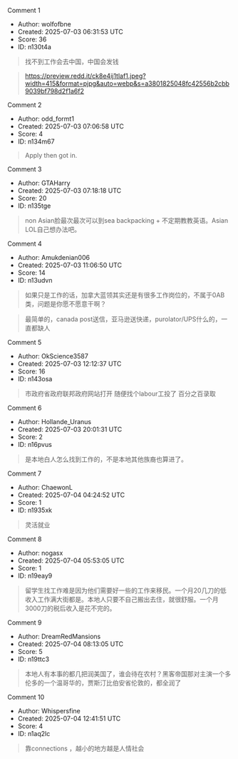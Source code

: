 Comment 1

- Author: wolfofbne
- Created: 2025-07-03 06:31:53 UTC
- Score: 36
- ID: n130t4a

> 找不到工作会去中国，中国会发钱

> https://preview.redd.it/ck8e4ij1tlaf1.jpeg?width=415&format=pjpg&auto=webp&s=a3801825048fc42556b2cbb9039bf798d2f1a6f2

Comment 2

- Author: odd_formt1
- Created: 2025-07-03 07:06:58 UTC
- Score: 4
- ID: n134m67

> Apply then got in.

Comment 3

- Author: GTAHarry
- Created: 2025-07-03 07:18:18 UTC
- Score: 20
- ID: n135tge

> non Asian脸最次最次可以到sea backpacking + 不定期教教英语。Asian LOL自己想办法吧。

Comment 4

- Author: Amukdenian006
- Created: 2025-07-03 11:06:50 UTC
- Score: 14
- ID: n13udvn

> 如果只是工作的话，加拿大蓝领其实还是有很多工作岗位的，不属于0AB类，问题是你愿不愿意干啊？

> 最简单的，canada post送信，亚马逊送快递，purolator/UPS什么的，一直都缺人

Comment 5

- Author: OkScience3587
- Created: 2025-07-03 12:12:37 UTC
- Score: 16
- ID: n143osa

> 市政府省政府联邦政府网站打开 随便找个labour工投了 百分之百录取

Comment 6

- Author: Hollande_Uranus
- Created: 2025-07-03 20:01:31 UTC
- Score: 2
- ID: n16pvus

> 是本地白人怎么找到工作的，不是本地其他族裔也算进了。

Comment 7

- Author: ChaewonL
- Created: 2025-07-04 04:24:52 UTC
- Score: 1
- ID: n1935xk

> 灵活就业

Comment 8

- Author: nogasx
- Created: 2025-07-04 05:53:05 UTC
- Score: 1
- ID: n19eay9

> 留学生找工作难是因为他们需要好一些的工作来移民。一个月20几刀的低收入工作满大街都是。本地人只要不自己搬出去住，就很舒服。一个月3000刀的税后收入是花不完的。

Comment 9

- Author: DreamRedMansions
- Created: 2025-07-04 08:13:05 UTC
- Score: 5
- ID: n19ttc3

> 本地人有本事的都几把润美国了，谁会待在农村？黑客帝国那对主演一个多伦多的一个温哥华的，贾斯汀比伯安省伦敦的，都全润了

Comment 10

- Author: Whispersfine
- Created: 2025-07-04 12:41:51 UTC
- Score: 4
- ID: n1aq2lc

> 靠connections ，越小的地方越是人情社会
